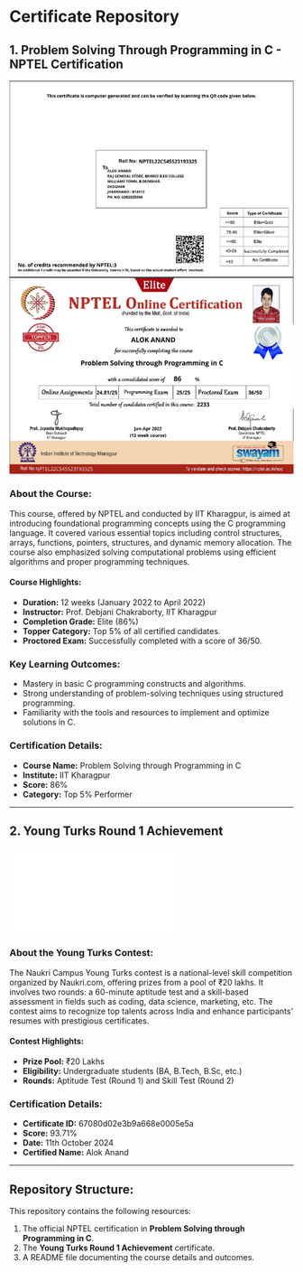 # Certificate Repository

## 1. Problem Solving Through Programming in C - NPTEL Certification

![NPTEL Certificate](./Problem%20Solving%20Through%20Programming%20In%20C.jpeg)

### About the Course:
This course, offered by NPTEL and conducted by IIT Kharagpur, is aimed at introducing foundational programming concepts using the C programming language. It covered various essential topics including control structures, arrays, functions, pointers, structures, and dynamic memory allocation. The course also emphasized solving computational problems using efficient algorithms and proper programming techniques.

#### Course Highlights:
- **Duration:** 12 weeks (January 2022 to April 2022)
- **Instructor:** Prof. Debjani Chakraborty, IIT Kharagpur
- **Completion Grade:** Elite (86%)
- **Topper Category:** Top 5% of all certified candidates.
- **Proctored Exam:** Successfully completed with a score of 36/50.

### Key Learning Outcomes:
- Mastery in basic C programming constructs and algorithms.
- Strong understanding of problem-solving techniques using structured programming.
- Familiarity with the tools and resources to implement and optimize solutions in C.

### Certification Details:
- **Course Name:** Problem Solving through Programming in C
- **Institute:** IIT Kharagpur
- **Score:** 86%
- **Category:** Top 5% Performer

---

## 2. Young Turks Round 1 Achievement

![Young Turks Certificate](./young_turks_round_1_achievement.pdf)

### About the Young Turks Contest:
The Naukri Campus Young Turks contest is a national-level skill competition organized by Naukri.com, offering prizes from a pool of ₹20 lakhs. It involves two rounds: a 60-minute aptitude test and a skill-based assessment in fields such as coding, data science, marketing, etc. The contest aims to recognize top talents across India and enhance participants' resumes with prestigious certificates.

#### Contest Highlights:
- **Prize Pool:** ₹20 Lakhs
- **Eligibility:** Undergraduate students (BA, B.Tech, B.Sc, etc.)
- **Rounds:** Aptitude Test (Round 1) and Skill Test (Round 2)

### Certification Details:
- **Certificate ID:** 67080d02e3b9a668e0005e5a
- **Score:** 93.71%
- **Date:** 11th October 2024
- **Certified Name:** Alok Anand

---

## Repository Structure:
This repository contains the following resources:
1. The official NPTEL certification in **Problem Solving through Programming in C**.
2. The **Young Turks Round 1 Achievement** certificate.
3. A README file documenting the course details and outcomes.
